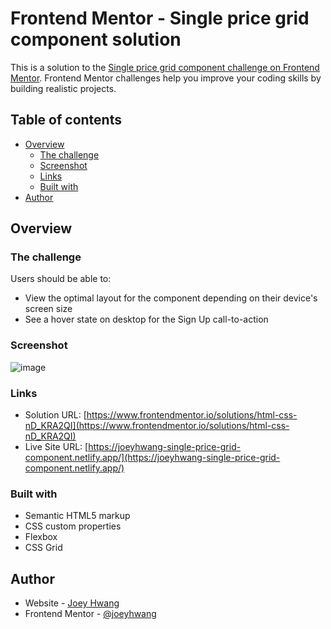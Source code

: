 # Frontend Mentor - Single price grid component solution

This is a solution to the [Single price grid component challenge on Frontend Mentor](https://www.frontendmentor.io/challenges/single-price-grid-component-5ce41129d0ff452fec5abbbc). Frontend Mentor challenges help you improve your coding skills by building realistic projects. 

## Table of contents

- [Overview](#overview)
  - [The challenge](#the-challenge)
  - [Screenshot](#screenshot)
  - [Links](#links)
  - [Built with](#built-with)
- [Author](#author)


## Overview

### The challenge

Users should be able to:

- View the optimal layout for the component depending on their device's screen size
- See a hover state on desktop for the Sign Up call-to-action

### Screenshot
![image](https://user-images.githubusercontent.com/19678167/127755107-7e04d3d4-f56b-4d76-871d-0ab07961f025.png)

### Links

- Solution URL: [https://www.frontendmentor.io/solutions/html-css-nD_KRA2QI](https://www.frontendmentor.io/solutions/html-css-nD_KRA2QI)
- Live Site URL: [https://joeyhwang-single-price-grid-component.netlify.app/](https://joeyhwang-single-price-grid-component.netlify.app/)

### Built with

- Semantic HTML5 markup
- CSS custom properties
- Flexbox
- CSS Grid


## Author

- Website - [Joey Hwang](https://joeyhwang.github.io/portfolio/)
- Frontend Mentor - [@joeyhwang](https://www.frontendmentor.io/profile/joeyhwang)

